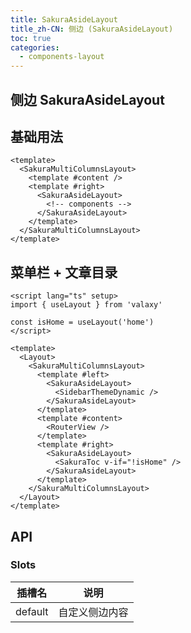 ```yaml
---
title: SakuraAsideLayout
title_zh-CN: 侧边 (SakuraAsideLayout)
toc: true
categories:
  - components-layout
---
```


## 侧边 SakuraAsideLayout

## 基础用法

```vue
<template>
  <SakuraMultiColumnsLayout>
    <template #content />
    <template #right>
      <SakuraAsideLayout>
        <!-- components -->
      </SakuraAsideLayout>
    </template>
  </SakuraMultiColumnsLayout>
</template>
```

## 菜单栏 + 文章目录

```vue
<script lang="ts" setup>
import { useLayout } from 'valaxy'

const isHome = useLayout('home')
</script>

<template>
  <Layout>
    <SakuraMultiColumnsLayout>
      <template #left>
        <SakuraAsideLayout>
          <SidebarThemeDynamic />
        </SakuraAsideLayout>
      </template>
      <template #content>
        <RouterView />
      </template>
      <template #right>
        <SakuraAsideLayout>
          <SakuraToc v-if="!isHome" />
        </SakuraAsideLayout>
      </template>
    </SakuraMultiColumnsLayout>
  </Layout>
</template>
```

## API

### Slots

| 插槽名 | 说明 |
| --- | --- |
| default | 自定义侧边内容 |
